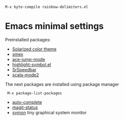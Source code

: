 

```
M-x byte-compile rainbow-delimiters.el
```


# Emacs minimal settings

Preinstalled packages:  

- [Solarized color theme](https://github.com/sellout/emacs-color-theme-solarized)
- [smex](https://github.com/nonsequitur/smex/)
- [ace-jump-mode](https://github.com/winterTTr/ace-jump-mode)
- [highlight-symbol.el](https://github.com/nschum/highlight-symbol.el)
- [SrSpeedbar](http://www.emacswiki.org/emacs/SrSpeedbar)
- [scala-mode2](https://github.com/hvesalai/scala-mode2)

The next packages are installed using package manager

     M-x package-list-packages

- [auto-complete](https://github.com/auto-complete/auto-complete)
- [magit-status](http://magit.vc/)
- [symon](https://melpa.org/?utm_source=dlvr.it&utm_medium=twitter#/symon) tiny graphical system monitor
